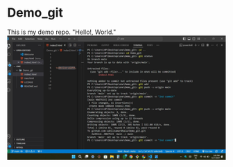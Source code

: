 # Demo_git
This is my demo repo.
"Hello!, World."
![image](https://github.com/sahilkumardhala/Demo_git/blob/main/git%20all%20process.jpg)


